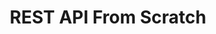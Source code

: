 ---
title: 'REST API From Scratch'
description: "To better understand how REST servers and HTTP connections work, I decided to build one from scratch starting with a TCP connection that is handed over to a connection manager that spawns goroutines for different to parse the http request and route it to the right endpoints.\n

The overall functionality of the server is to store and retrieve contact information in a SQLite database through two endpoints, a GET endpoint to retrieve all and a POST to save a new contact."
technologies: "Go,REST,SQLite,Concurrency"
github: "https://github.com/durid-ah/go_rest_web_server"
---